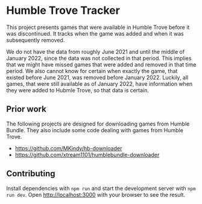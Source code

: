 # Humble Trove Tracker

This project presents games that were available in Humble Trove before it was
discontinued. It tracks when the game was added and when it was subsequently
removed.

We do not have the data from roughly June 2021 and until the middle of January
2022, since the data was not collected in that period. This implies that we
might have missed games that were added and removed in that time period. We also
cannot know for certain when exactly the game, that existed before June 2021,
was removed before January 2022. Luckily, all games, that were still available
as of January 2022, have information when they were added to Hubmle Trove, so
that data is certain.

## Prior work

The following projects are designed for downloading games from Humble Bundle.
They also include some code dealing with games from Humble Trove.

- https://github.com/MKindy/hb-downloader
- https://github.com/xtream1101/humblebundle-downloader

## Contributing

Install dependencies with `npm run` and start the development server with
`npm run dev`. Open [http://localhost:3000](http://localhost:3000) with your
browser to see the result.
